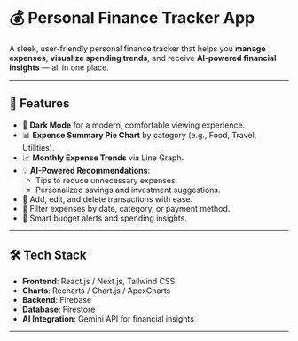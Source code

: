 
# 💰 Personal Finance Tracker App

A sleek, user-friendly personal finance tracker that helps you **manage expenses**, **visualize spending trends**, and receive **AI-powered financial insights** — all in one place.

---

## 🚀 Features

- 🔄 **Dark Mode** for a modern, comfortable viewing experience.
- 📊 **Expense Summary Pie Chart** by category (e.g., Food, Travel, Utilities).
- 📈 **Monthly Expense Trends** via Line Graph.
- 💡 **AI-Powered Recommendations**:
  - Tips to reduce unnecessary expenses.
  - Personalized savings and investment suggestions.
- 📝 Add, edit, and delete transactions with ease.
- 📅 Filter expenses by date, category, or payment method.
- 🔔 Smart budget alerts and spending insights.

---

## 🛠️ Tech Stack

- **Frontend**: React.js / Next.js, Tailwind CSS 
- **Charts**: Recharts / Chart.js / ApexCharts
- **Backend**: Firebase
- **Database**: Firestore
- **AI Integration**: Gemini API for financial insights


---

